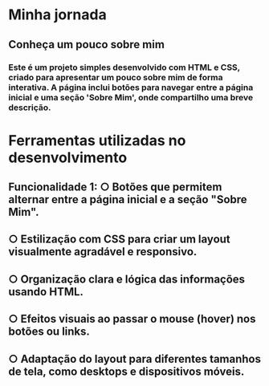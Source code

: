 # Minha jornada

## Conheça um pouco sobre mim

### Este é um projeto simples desenvolvido com HTML e CSS, criado para apresentar um pouco sobre mim de forma interativa. A página inclui botões para navegar entre a página inicial e uma seção 'Sobre Mim', onde compartilho uma breve descrição.

# Ferramentas utilizadas no desenvolvimento

## **Funcionalidade 1:** ○ Botões que permitem alternar entre a página inicial e a seção "Sobre Mim".
## ○ Estilização com CSS para criar um layout visualmente agradável e responsivo.
## ○ Organização clara e lógica das informações usando HTML.
## ○ Efeitos visuais ao passar o mouse (hover) nos botões ou links.
## ○ Adaptação do layout para diferentes tamanhos de tela, como desktops e dispositivos móveis.

